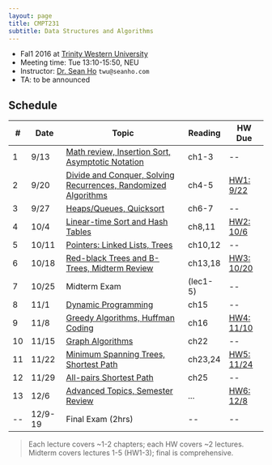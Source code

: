 ```yaml
---
layout: page
title: CMPT231
subtitle: Data Structures and Algorithms
---
```


+ Fal1 2016 at [Trinity Western University](http://www.twu.ca/)
+ Meeting time: Tue 13:10-15:50, NEU
+ Instructor: [Dr. Sean Ho](http://seanho.com) `twu@seanho.com`
+ TA: to be announced

## Schedule

| #   | Date | Topic | Reading | HW Due |
| --- | ---- | ----- | ------- | ------ |
| 1 | 9/13 | [Math review, Insertion Sort, Asymptotic Notation](lec1) | ch1-3 | -- |
| 2 | 9/20 | [Divide and Conquer, Solving Recurrences, Randomized Algorithms](lec2) | ch4-5 | [HW1: 9/22](hw1) |
| 3 | 9/27 | [Heaps/Queues, Quicksort](lec3) | ch6-7 | -- |
| 4 | 10/4 | [Linear-time Sort and Hash Tables](lec4) | ch8,11 | [HW2: 10/6](hw2) |
| 5 | 10/11 | [Pointers: Linked Lists, Trees](lec5) | ch10,12 | -- |
| 6 | 10/18 | [Red-black Trees and B-Trees, Midterm Review](lec6) | ch13,18 | [HW3: 10/20](hw3) |
| 7 | 10/25 | Midterm Exam | (lec1-5) | -- |
| 8 | 11/1 | [Dynamic Programming](lec8) | ch15 | -- |
| 9 | 11/8 | [Greedy Algorithms, Huffman Coding](lec9) | ch16 | [HW4: 11/10](hw4) |
| 10 | 11/15 | [Graph Algorithms](lec10) | ch22 | -- |
| 11 | 11/22 | [Minimum Spanning Trees, Shortest Path](lec11) | ch23,24 | [HW5: 11/24](hw5) |
| 12 | 11/29 | [All-pairs Shortest Path](lec12) | ch25 | -- |
| 13 | 12/6 | [Advanced Topics, Semester Review](lec13) | ... | [HW6: 12/8](hw6) |
| -- | 12/9-19 | Final Exam (2hrs) | -- | -- |

> Each lecture covers ~1-2 chapters; each HW covers ~2 lectures. <br/>
> Midterm covers lectures 1-5 (HW1-3); final is comprehensive.
